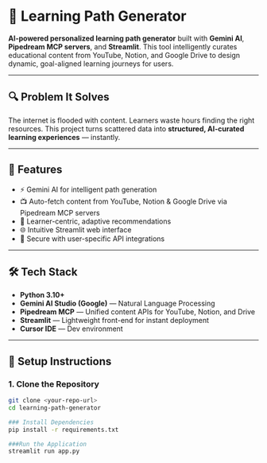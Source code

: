 # 🚀 Learning Path Generator

**AI-powered personalized learning path generator** built with **Gemini AI**, **Pipedream MCP servers**, and **Streamlit**. This tool intelligently curates educational content from YouTube, Notion, and Google Drive to design dynamic, goal-aligned learning journeys for users.

---

## 🔍 Problem It Solves
The internet is flooded with content. Learners waste hours finding the right resources. This project turns scattered data into **structured, AI-curated learning experiences** — instantly.

---

## 🧠 Features

- ⚡ Gemini AI for intelligent path generation
- 📺 Auto-fetch content from YouTube, Notion & Google Drive via Pipedream MCP servers
- 🎯 Learner-centric, adaptive recommendations
- 🌐 Intuitive Streamlit web interface
- 🔐 Secure with user-specific API integrations

---

## 🛠️ Tech Stack

- **Python 3.10+**
- **Gemini AI Studio (Google)** — Natural Language Processing
- **Pipedream MCP** — Unified content APIs for YouTube, Notion, and Drive
- **Streamlit** — Lightweight front-end for instant deployment
- **Cursor IDE** — Dev environment

---

## 🔧 Setup Instructions

### 1. Clone the Repository

```bash
git clone <your-repo-url>
cd learning-path-generator

### Install Dependencies
pip install -r requirements.txt

###Run the Application
streamlit run app.py
